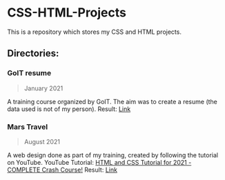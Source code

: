 # CSS-HTML-Projects
This is a repository which stores my CSS and HTML projects.

## Directories:

### GoIT resume
>January 2021

A training course organized by GoIT. The aim was to create a resume (the data used is not of my person).
Result: [Link](https://romantic-shannon-35db17.netlify.app)

### Mars Travel
>August 2021

A web design done as part of my training, created by following the tutorial on YouTube.
YouTube Tutorial: [HTML and CSS Tutorial for 2021 - COMPLETE Crash Course!](https://www.youtube.com/watch?v=D-h8L5hgW-w)
Result: [Link](https://keen-jang-6c9f52.netlify.app)
